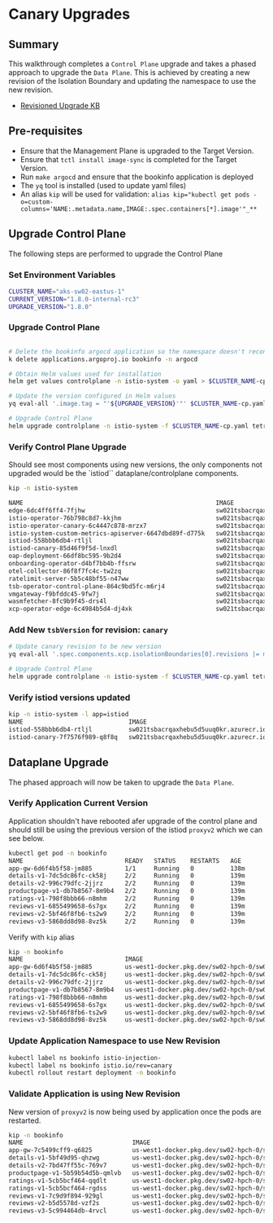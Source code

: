 # Canary Upgrades

## Summary

This walkthrough completes a `Control Plane` upgrade and takes a phased approach to upgrade the `Data Plane`. This is achieved by creating a new revision of the Isolation Boundary and updating the namespace to use the new revision.

- [Revisioned Upgrade KB](https://docs.tetrate.io/service-bridge/setup/upgrades/revisioned-to-revisioned)

## Pre-requisites

- Ensure that the Management Plane is upgraded to the Target Version.
- Ensure that `tctl install image-sync` is completed for the Target Version.
- Run `make argocd` and ensure that the bookinfo application is deployed
- The `yq` tool is installed (used to update yaml files)
- An alias `kip` will be used for validation: `alias kip="kubectl get pods -o=custom-columns='NAME:.metadata.name,IMAGE:.spec.containers[*].image'"_**`

## Upgrade Control Plane

The following steps are performed to upgrade the Control Plane

### Set Environment Variables

```sh
CLUSTER_NAME="aks-sw02-eastus-1"
CURRENT_VERSION="1.8.0-internal-rc3"
UPGRADE_VERSION="1.8.0"

```

### Upgrade Control Plane

```sh

# Delete the bookinfo argocd application so the namespace doesn't reconcile
k delete applications.argoproj.io bookinfo -n argocd   

# Obtain Helm values used for installation
helm get values controlplane -n istio-system -o yaml > $CLUSTER_NAME-cp.yaml

# Update the version configured in Helm values
yq eval-all '.image.tag = "'${UPGRADE_VERSION}'"' $CLUSTER_NAME-cp.yaml -i

# Upgrade Control Plane
helm upgrade controlplane -n istio-system -f $CLUSTER_NAME-cp.yaml tetrate-tsb-helm/controlplane --version $UPGRADE_VERSION
```

### Verify Control Plane Upgrade

Should see most components using new versions, the only components not upgraded would be the `istiod`` dataplane/controlplane components.

```sh
kip -n istio-system

NAME                                                     IMAGE
edge-6dc4ff6ff4-7fjhw                                    sw021tsbacrqaxhebu5d5uuq0kr.azurecr.io/xcpd:v1.8.1
istio-operator-76b798c8d7-kkjhm                          sw021tsbacrqaxhebu5d5uuq0kr.azurecr.io/operator:1.19.3-9d7a73d4d6-distroless
istio-operator-canary-6c4447c878-mrzx7                   sw021tsbacrqaxhebu5d5uuq0kr.azurecr.io/operator:1.19.3-9d7a73d4d6-distroless
istio-system-custom-metrics-apiserver-6647dbd89f-d775k   sw021tsbacrqaxhebu5d5uuq0kr.azurecr.io/swck:976d7b6
istiod-558bbb6db4-rtljl                                  sw021tsbacrqaxhebu5d5uuq0kr.azurecr.io/pilot:1.19.3-9d7a73d4d6-distroless
istiod-canary-85d46f9f5d-lnxdl                           sw021tsbacrqaxhebu5d5uuq0kr.azurecr.io/pilot:1.19.3-9d7a73d4d6-distroless
oap-deployment-66df8bc595-9b2d4                          sw021tsbacrqaxhebu5d5uuq0kr.azurecr.io/proxyv2:1.19.3-9d7a73d4d6-distroless,sw021tsbacrqaxhebu5d5uuq0kr.azurecr.io/spm-user:fd0086c4263c33dfcf2d2c6cafefc3827f65c9a2,sw021tsbacrqaxhebu5d5uuq0kr.azurecr.io/proxyv2:1.19.5-f764c5d759-distroless
onboarding-operator-d4bf7bb4b-ffsrw                      sw021tsbacrqaxhebu5d5uuq0kr.azurecr.io/onboarding-operator-server:1.8.0
otel-collector-86f8f7fc4c-tw2zq                          sw021tsbacrqaxhebu5d5uuq0kr.azurecr.io/otelcol:0.89.0,sw021tsbacrqaxhebu5d5uuq0kr.azurecr.io/proxyv2:1.19.5-f764c5d759-distroless
ratelimit-server-5b5c48bf55-n47ww                        sw021tsbacrqaxhebu5d5uuq0kr.azurecr.io/ratelimit:5e1be594-tetrate-v1
tsb-operator-control-plane-864c9bd5fc-m6rj4              sw021tsbacrqaxhebu5d5uuq0kr.azurecr.io/tsboperator-server:1.8.0
vmgateway-f9bfddc45-9fw7j                                sw021tsbacrqaxhebu5d5uuq0kr.azurecr.io/proxyv2:1.19.3-9d7a73d4d6-distroless
wasmfetcher-8fc9b9f45-drs4l                              sw021tsbacrqaxhebu5d5uuq0kr.azurecr.io/wasmfetcher-server:1.8.0
xcp-operator-edge-6c4984b5d4-dj4xk                       sw021tsbacrqaxhebu5d5uuq0kr.azurecr.io/xcp-operator:v1.8.1
```

### Add New `tsbVersion` for revision: `canary`


```sh
# Update canary revision to be new version
yq eval-all '.spec.components.xcp.isolationBoundaries[0].revisions |= map(select(.name = "canary").istio.tsbVersion = "'${UPGRADE_VERSION}'")' $CLUSTER_NAME-cp.yaml -i

# Upgrade Control Plane
helm upgrade controlplane -n istio-system -f $CLUSTER_NAME-cp.yaml tetrate-tsb-helm/controlplane --version $UPGRADE_VERSION
```

### Verify istiod versions updated

```sh
kip -n istio-system -l app=istiod
NAME                             IMAGE
istiod-558bbb6db4-rtljl          sw021tsbacrqaxhebu5d5uuq0kr.azurecr.io/pilot:1.19.3-9d7a73d4d6-distroless
istiod-canary-7f7576f989-q8f8q   sw021tsbacrqaxhebu5d5uuq0kr.azurecr.io/pilot:1.19.5-f764c5d759-distroless

```

## Dataplane Upgrade

The phased approach will now be taken to upgrade the `Data Plane`.

### Verify Application Current Version

Application shouldn't have rebooted afer upgrade of the control plane and should still be using the previous version of the istiod `proxyv2` which we can see below.

```sh
kubectl get pod -n bookinfo
NAME                            READY   STATUS    RESTARTS   AGE
app-gw-6d6f4b5f58-jm885         1/1     Running   0          138m
details-v1-7dc5dc86fc-ck58j     2/2     Running   0          139m
details-v2-996c79dfc-2jjrz      2/2     Running   0          139m
productpage-v1-db7b8567-8m9b4   2/2     Running   0          139m
ratings-v1-798f8bbb66-n8mhm     2/2     Running   0          139m
reviews-v1-6855499658-6s7gx     2/2     Running   0          139m
reviews-v2-5bf46f8fb6-ts2w9     2/2     Running   0          139m
reviews-v3-5868dd8d98-8vz5k     2/2     Running   0          139m
```

Verify with `kip` alias

```sh
kip -n bookinfo
NAME                            IMAGE
app-gw-6d6f4b5f58-jm885         us-west1-docker.pkg.dev/sw02-hpch-0/sw02-0-tsb-repo/proxyv2:1.19.3-9d7a73d4d6-distroless
details-v1-7dc5dc86fc-ck58j     us-west1-docker.pkg.dev/sw02-hpch-0/sw02-0-tsb-repo/proxyv2:1.19.3-9d7a73d4d6-distroless,docker.io/istio/examples-bookinfo-details-v1:1.16.4
details-v2-996c79dfc-2jjrz      us-west1-docker.pkg.dev/sw02-hpch-0/sw02-0-tsb-repo/proxyv2:1.19.3-9d7a73d4d6-distroless,docker.io/istio/examples-bookinfo-details-v2:1.18.0
productpage-v1-db7b8567-8m9b4   us-west1-docker.pkg.dev/sw02-hpch-0/sw02-0-tsb-repo/proxyv2:1.19.3-9d7a73d4d6-distroless,docker.io/istio/examples-bookinfo-productpage-v1:1.16.4
ratings-v1-798f8bbb66-n8mhm     us-west1-docker.pkg.dev/sw02-hpch-0/sw02-0-tsb-repo/proxyv2:1.19.3-9d7a73d4d6-distroless,docker.io/istio/examples-bookinfo-ratings-v1:1.16.4
reviews-v1-6855499658-6s7gx     us-west1-docker.pkg.dev/sw02-hpch-0/sw02-0-tsb-repo/proxyv2:1.19.3-9d7a73d4d6-distroless,docker.io/istio/examples-bookinfo-reviews-v1:1.16.4
reviews-v2-5bf46f8fb6-ts2w9     us-west1-docker.pkg.dev/sw02-hpch-0/sw02-0-tsb-repo/proxyv2:1.19.3-9d7a73d4d6-distroless,docker.io/istio/examples-bookinfo-reviews-v2:1.16.4
reviews-v3-5868dd8d98-8vz5k     us-west1-docker.pkg.dev/sw02-hpch-0/sw02-0-tsb-repo/proxyv2:1.19.3-9d7a73d4d6-distroless,docker.io/istio/examples-bookinfo-reviews-v3:1.16.4
```

### Update Application Namespace to use New Revision
```sh
kubectl label ns bookinfo istio-injection-
kubectl label ns bookinfo istio.io/rev=canary
kubectl rollout restart deployment -n bookinfo
```

### Validate Application is using New Revision
New version of `proxyv2` is now being used by application once the pods are restarted.

```sh
kip -n bookinfo
NAME                              IMAGE
app-gw-7c5499cff9-q6825           us-west1-docker.pkg.dev/sw02-hpch-0/sw02-0-tsb-repo/proxyv2:1.19.5-f764c5d759-distroless
details-v1-5bf49d95-qhzwg         us-west1-docker.pkg.dev/sw02-hpch-0/sw02-0-tsb-repo/proxyv2:1.19.5-f764c5d759-distroless,docker.io/istio/examples-bookinfo-details-v1:1.16.4
details-v2-7bd47ff55c-769v7       us-west1-docker.pkg.dev/sw02-hpch-0/sw02-0-tsb-repo/proxyv2:1.19.5-f764c5d759-distroless,docker.io/istio/examples-bookinfo-details-v2:1.18.0
productpage-v1-5b59b54d5b-qmlvb   us-west1-docker.pkg.dev/sw02-hpch-0/sw02-0-tsb-repo/proxyv2:1.19.5-f764c5d759-distroless,docker.io/istio/examples-bookinfo-productpage-v1:1.16.4
ratings-v1-5cb5bcf464-qqdlt       us-west1-docker.pkg.dev/sw02-hpch-0/sw02-0-tsb-repo/proxyv2:1.19.3-9d7a73d4d6-distroless,docker.io/istio/examples-bookinfo-ratings-v1:1.16.4
ratings-v1-5cb5bcf464-rgdss       us-west1-docker.pkg.dev/sw02-hpch-0/sw02-0-tsb-repo/proxyv2:1.19.5-f764c5d759-distroless,docker.io/istio/examples-bookinfo-ratings-v1:1.16.4
reviews-v1-7c9d9f894-929gl        us-west1-docker.pkg.dev/sw02-hpch-0/sw02-0-tsb-repo/proxyv2:1.19.5-f764c5d759-distroless,docker.io/istio/examples-bookinfo-reviews-v1:1.16.4
reviews-v2-b5d5578d-vzf2s         us-west1-docker.pkg.dev/sw02-hpch-0/sw02-0-tsb-repo/proxyv2:1.19.5-f764c5d759-distroless,docker.io/istio/examples-bookinfo-reviews-v2:1.16.4
reviews-v3-5c994464db-4rvcl       us-west1-docker.pkg.dev/sw02-hpch-0/sw02-0-tsb-repo/proxyv2:1.19.5-f764c5d759-distroless,docker.io/istio/examples-bookinfo-reviews-v3:1.16.4
```
